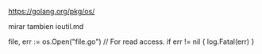 https://golang.org/pkg/os/

mirar tambien ioutil.md

file, err := os.Open("file.go") // For read access.
if err != nil {
	log.Fatal(err)
}
